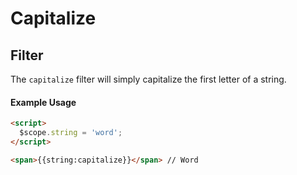# Capitalize

## Filter

The `capitalize` filter will simply capitalize the first letter of a
string.

#### Example Usage
```html
<script>
  $scope.string = 'word';
</script>

<span>{{string:capitalize}}</span> // Word
```
